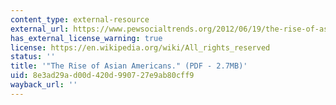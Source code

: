 ```yaml
---
content_type: external-resource
external_url: https://www.pewsocialtrends.org/2012/06/19/the-rise-of-asian-americans/
has_external_license_warning: true
license: https://en.wikipedia.org/wiki/All_rights_reserved
status: ''
title: '"The Rise of Asian Americans." (PDF - 2.7MB)'
uid: 8e3ad29a-d00d-420d-9907-27e9ab80cff9
wayback_url: ''
---
```

